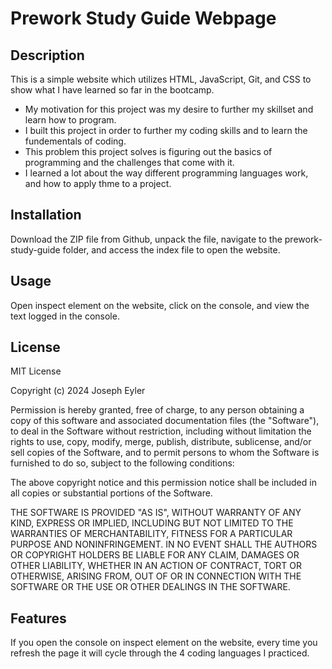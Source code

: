  # Prework Study Guide Webpage

## Description

This is a simple website which utilizes HTML, JavaScript, Git, and CSS to show what I have learned so far in the bootcamp.

- My motivation for this project was my desire to further my skillset and learn how to program.
- I built this project in order to further my coding skills and to learn the fundementals of coding.
- This problem this project solves is figuring out the basics of programming and the challenges that come with it.
- I learned a lot about the way different programming languages work, and how to apply thme to a project.

## Installation

Download the ZIP file from Github, unpack the file, navigate to the prework-study-guide folder, and access the index file to open the website.

## Usage

Open inspect element on the website, click on the console, and view the text logged in the console.

## License

MIT License

Copyright (c) 2024 Joseph Eyler

Permission is hereby granted, free of charge, to any person obtaining a copy
of this software and associated documentation files (the "Software"), to deal
in the Software without restriction, including without limitation the rights
to use, copy, modify, merge, publish, distribute, sublicense, and/or sell
copies of the Software, and to permit persons to whom the Software is
furnished to do so, subject to the following conditions:

The above copyright notice and this permission notice shall be included in all
copies or substantial portions of the Software.

THE SOFTWARE IS PROVIDED "AS IS", WITHOUT WARRANTY OF ANY KIND, EXPRESS OR
IMPLIED, INCLUDING BUT NOT LIMITED TO THE WARRANTIES OF MERCHANTABILITY,
FITNESS FOR A PARTICULAR PURPOSE AND NONINFRINGEMENT. IN NO EVENT SHALL THE
AUTHORS OR COPYRIGHT HOLDERS BE LIABLE FOR ANY CLAIM, DAMAGES OR OTHER
LIABILITY, WHETHER IN AN ACTION OF CONTRACT, TORT OR OTHERWISE, ARISING FROM,
OUT OF OR IN CONNECTION WITH THE SOFTWARE OR THE USE OR OTHER DEALINGS IN THE
SOFTWARE.

## Features

If you open the console on inspect element on the website, every time you refresh the page it will cycle through the 4 coding languages I practiced.